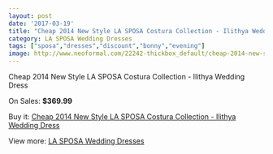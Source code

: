 ```yaml
---
layout: post
date: '2017-03-19'
title: "Cheap 2014 New Style LA SPOSA Costura Collection - Ilithya Wedding Dress"
category: LA SPOSA Wedding Dresses
tags: ["sposa","dresses","discount","bonny","evening"]
image: http://www.neoformal.com/22242-thickbox_default/cheap-2014-new-style-la-sposa-costura-collection-ilithya-wedding-dress.jpg
---
```

Cheap 2014 New Style LA SPOSA Costura Collection - Ilithya Wedding Dress

On Sales: **$369.99**
<a href="https://www.neoformal.com/en/la-sposa-wedding-dresses-2014/7336-cheap-2014-new-style-la-sposa-costura-collection-ilithya-wedding-dress.html"><amp-img layout="responsive" width="600" height="600" src="//www.neoformal.com/22242-thickbox_default/cheap-2014-new-style-la-sposa-costura-collection-ilithya-wedding-dress.jpg" alt="Cheap 2014 New Style LA SPOSA Costura Collection - Ilithya Wedding Dress 0" /></a>

Buy it: [Cheap 2014 New Style LA SPOSA Costura Collection - Ilithya Wedding Dress](https://www.neoformal.com/en/la-sposa-wedding-dresses-2014/7336-cheap-2014-new-style-la-sposa-costura-collection-ilithya-wedding-dress.html "Cheap 2014 New Style LA SPOSA Costura Collection - Ilithya Wedding Dress")

View more: [LA SPOSA Wedding Dresses](https://www.neoformal.com/en/117-la-sposa-wedding-dresses-2014 "LA SPOSA Wedding Dresses")